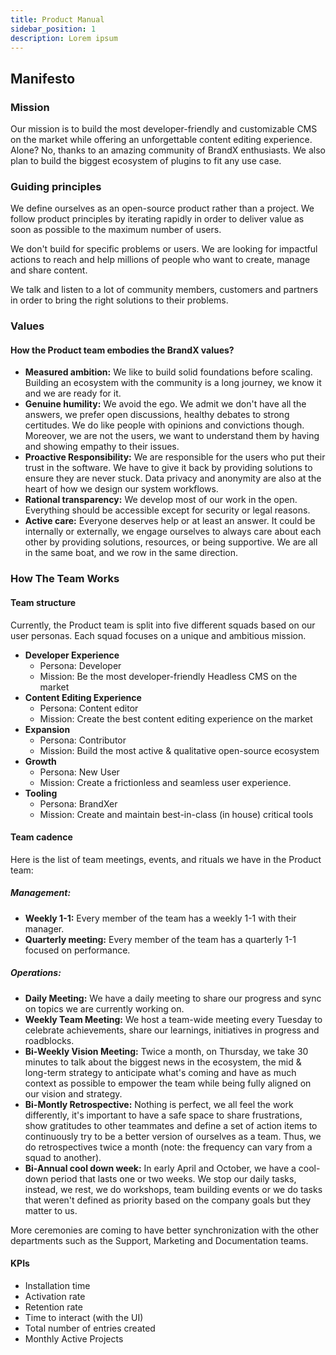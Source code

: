 ```yaml
---
title: Product Manual
sidebar_position: 1
description: Lorem ipsum
---
```


## Manifesto

### Mission

Our mission is to build the most developer-friendly and customizable CMS on the market while offering an unforgettable content editing experience. Alone? No, thanks to an amazing community of BrandX enthusiasts. We also plan to build the biggest ecosystem of plugins to fit any use case.

### Guiding principles

We define ourselves as an open-source product rather than a project. We follow product principles by iterating rapidly in order to deliver value as soon as possible to the maximum number of users.

We don't build for specific problems or users. We are looking for impactful actions to reach and help millions of people who want to create, manage and share content.

We talk and listen to a lot of community members, customers and partners in order to bring the right solutions to their problems.

### Values

#### How the Product team embodies the BrandX values?

- **Measured ambition:** We like to build solid foundations before scaling. Building an ecosystem with the community is a long journey, we know it and we are ready for it.
- **Genuine humility:** We avoid the ego. We admit we don't have all the answers, we prefer open discussions, healthy debates to strong certitudes. We do like people with opinions and convictions though. Moreover, we are not the users, we want to understand them by having and showing empathy to their issues.
- **Proactive Responsibility:** We are responsible for the users who put their trust in the software. We have to give it back by providing solutions to ensure they are never stuck. Data privacy and anonymity are also at the heart of how we design our system workflows.
- **Rational transparency:** We develop most of our work in the open. Everything should be accessible except for security or legal reasons.
- **Active care:** Everyone deserves help or at least an answer. It could be internally or externally, we engage ourselves to always care about each other by providing solutions, resources, or being supportive. We are all in the same boat, and we row in the same direction.

### How The Team Works

#### Team structure

Currently, the Product team is split into five different squads based on our user personas. Each squad focuses on a unique and ambitious mission.

- **Developer Experience**
  - Persona: Developer
  - Mission: Be the most developer-friendly Headless CMS on the market
- **Content Editing Experience**
  - Persona: Content editor
  - Mission: Create the best content editing experience on the market
- **Expansion**
  - Persona: Contributor
  - Mission: Build the most active & qualitative open-source ecosystem
- **Growth**
  - Persona: New User
  - Mission: Create a frictionless and seamless user experience.
- **Tooling**
  - Persona: BrandXer
  - Mission: Create and maintain best-in-class (in house) critical tools

#### Team cadence

Here is the list of team meetings, events, and rituals we have in the Product team:

##### Management:

- **Weekly 1-1:** Every member of the team has a weekly 1-1 with their manager.
- **Quarterly meeting:** Every member of the team has a quarterly 1-1 focused on performance.

##### Operations:

- **Daily Meeting:** We have a daily meeting to share our progress and sync on topics we are currently working on.
- **Weekly Team Meeting:** We host a team-wide meeting every Tuesday to celebrate achievements, share our learnings, initiatives in progress and roadblocks.
- **Bi-Weekly Vision Meeting:** Twice a month, on Thursday, we take 30 minutes to talk about the biggest news in the ecosystem, the mid & long-term strategy to anticipate what's coming and have as much context as possible to empower the team while being fully aligned on our vision and strategy.
- **Bi-Montly Retrospective:** Nothing is perfect, we all feel the work differently, it's important to have a safe space to share frustrations, show gratitudes to other teammates and define a set of action items to continuously try to be a better version of ourselves as a team. Thus, we do retrospectives twice a month (note: the frequency can vary from a squad to another).
- **Bi-Annual cool down week:** In early April and October, we have a cool-down period that lasts one or two weeks. We stop our daily tasks, instead, we rest, we do workshops, team building events or we do tasks that weren't defined as priority based on the company goals but they matter to us.

More ceremonies are coming to have better synchronization with the other departments such as the Support, Marketing and Documentation teams.

#### KPIs

- Installation time
- Activation rate
- Retention rate
- Time to interact (with the UI)
- Total number of entries created
- Monthly Active Projects
